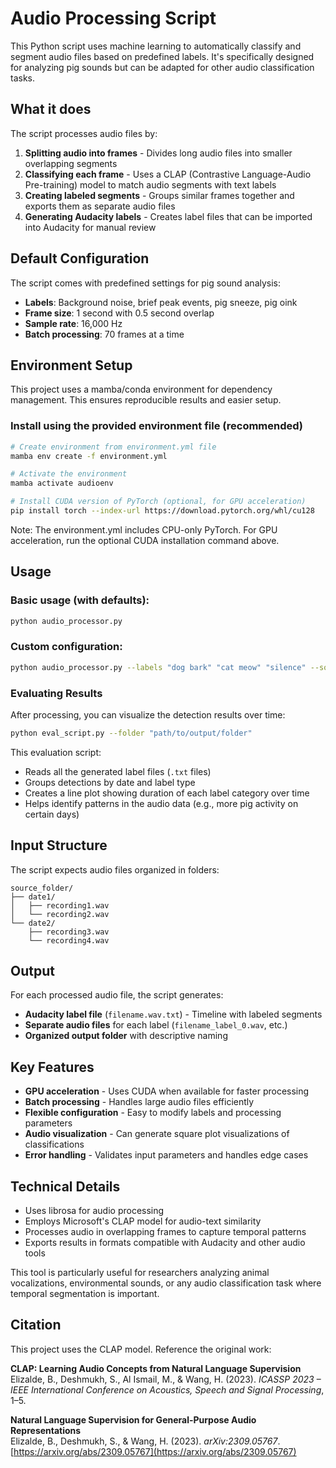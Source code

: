 # Audio Processing Script

This Python script uses machine learning to automatically classify and segment audio files based on predefined labels. It's specifically designed for analyzing pig sounds but can be adapted for other audio classification tasks.

## What it does

The script processes audio files by:
1. **Splitting audio into frames** - Divides long audio files into smaller overlapping segments
2. **Classifying each frame** - Uses a CLAP (Contrastive Language-Audio Pre-training) model to match audio segments with text labels
3. **Creating labeled segments** - Groups similar frames together and exports them as separate audio files
4. **Generating Audacity labels** - Creates label files that can be imported into Audacity for manual review

## Default Configuration

The script comes with predefined settings for pig sound analysis:
- **Labels**: Background noise, brief peak events, pig sneeze, pig oink
- **Frame size**: 1 second with 0.5 second overlap
- **Sample rate**: 16,000 Hz
- **Batch processing**: 70 frames at a time

## Environment Setup

This project uses a mamba/conda environment for dependency management. This ensures reproducible results and easier setup.

### Install using the provided environment file (recommended)
```bash
# Create environment from environment.yml file
mamba env create -f environment.yml

# Activate the environment
mamba activate audioenv

# Install CUDA version of PyTorch (optional, for GPU acceleration)
pip install torch --index-url https://download.pytorch.org/whl/cu128
```

Note: The environment.yml includes CPU-only PyTorch. For GPU acceleration, run the optional CUDA installation command above.


## Usage

### Basic usage (with defaults):
```bash
python audio_processor.py
```

### Custom configuration:
```bash
python audio_processor.py --labels "dog bark" "cat meow" "silence" --source "path/to/audio/files" --frame_s 2.0 --hop_s 1.0
```

### Evaluating Results

After processing, you can visualize the detection results over time:

```bash
python eval_script.py --folder "path/to/output/folder"
```

This evaluation script:
- Reads all the generated label files (`.txt` files)
- Groups detections by date and label type
- Creates a line plot showing duration of each label category over time
- Helps identify patterns in the audio data (e.g., more pig activity on certain days)

## Input Structure

The script expects audio files organized in folders:
```
source_folder/
├── date1/
│   ├── recording1.wav
│   └── recording2.wav
└── date2/
    ├── recording3.wav
    └── recording4.wav
```

## Output

For each processed audio file, the script generates:
- **Audacity label file** (`filename.wav.txt`) - Timeline with labeled segments
- **Separate audio files** for each label (`filename_label_0.wav`, etc.)
- **Organized output folder** with descriptive naming

## Key Features

- **GPU acceleration** - Uses CUDA when available for faster processing
- **Batch processing** - Handles large audio files efficiently
- **Flexible configuration** - Easy to modify labels and processing parameters
- **Audio visualization** - Can generate square plot visualizations of classifications
- **Error handling** - Validates input parameters and handles edge cases

## Technical Details

- Uses librosa for audio processing
- Employs Microsoft's CLAP model for audio-text similarity
- Processes audio in overlapping frames to capture temporal patterns
- Exports results in formats compatible with Audacity and other audio tools

This tool is particularly useful for researchers analyzing animal vocalizations, environmental sounds, or any audio classification task where temporal segmentation is important.

## Citation

This project uses the CLAP model. Reference the original work:

**CLAP: Learning Audio Concepts from Natural Language Supervision**  
Elizalde, B., Deshmukh, S., Al Ismail, M., & Wang, H. (2023). *ICASSP 2023 – IEEE International Conference on Acoustics, Speech and Signal Processing*, 1–5.  

**Natural Language Supervision for General-Purpose Audio Representations**  
Elizalde, B., Deshmukh, S., & Wang, H. (2023). *arXiv:2309.05767*. [https://arxiv.org/abs/2309.05767](https://arxiv.org/abs/2309.05767)
